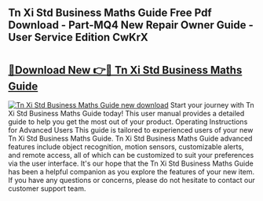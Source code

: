 ## Tn Xi Std Business Maths Guide Free Pdf Download - Part-MQ4 New Repair Owner Guide - User Service Edition CwKrX

# <h2><a href="http://bc83958.oget.top/?id=Tn+Xi+Std+Business+Maths+Guide">🔗Download New 👉🔴 Tn Xi Std Business Maths Guide</a></h2>

[![Tn Xi Std Business Maths Guide new download](https://i.imgur.com/5g1atiW.png)](http://bc83958.oget.top/?id=Tn+Xi+Std+Business+Maths+Guide)
Start your journey with Tn Xi Std Business Maths Guide today! This user manual provides a detailed guide to help you get the most out of your product. Operating Instructions for Advanced Users This guide is tailored to experienced users of your new Tn Xi Std Business Maths Guide. Tn Xi Std Business Maths Guide advanced features include object recognition, motion sensors, customizable alerts, and remote access, all of which can be customized to suit your preferences via the user interface. It's our hope that the Tn Xi Std Business Maths Guide has been a helpful companion as you explore the features of your new item. If you have any questions or concerns, please do not hesitate to contact our customer support team.
